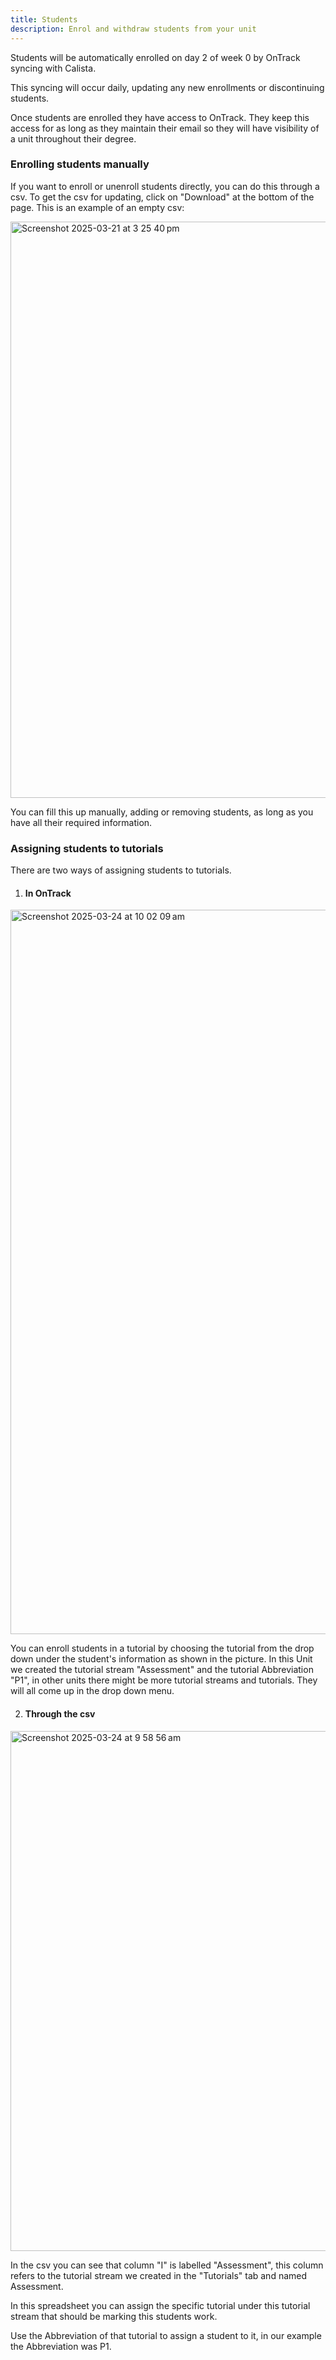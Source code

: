 ```yaml
---
title: Students
description: Enrol and withdraw students from your unit
---
```


Students will be automatically enrolled on day 2 of week 0 by OnTrack syncing with Calista.

This syncing will occur daily, updating any new enrollments or discontinuing students.

Once students are enrolled they have access to OnTrack. They keep this access for as long as they maintain their email so they will have visibility of a unit throughout their degree.

### Enrolling students manually 

If you want to enroll or unenroll students directly, you can do this through a csv. To get the csv for updating, click on "Download" at the bottom of the page. This is an example of an empty csv:

<img width="922" alt="Screenshot 2025-03-21 at 3 25 40 pm" src="https://github.com/user-attachments/assets/7dd3a364-210b-47c0-9935-8e43ff66aa58" />


You can fill this up manually, adding or removing students, as long as you have all their required information.

### Assigning students to tutorials

There are two ways of assigning students to tutorials.

1. #### In OnTrack

<img width="1159" alt="Screenshot 2025-03-24 at 10 02 09 am" src="https://github.com/user-attachments/assets/25866174-81ac-4007-a066-2ea707fffce0" />

You can enroll students in a tutorial by choosing the tutorial from the drop down under the student's information as shown in the picture. In this Unit we created the tutorial stream "Assessment" and the tutorial Abbreviation "P1", in other units there might be more tutorial streams and tutorials. They will all come up in the drop down menu.

2. #### Through the csv

<img width="832" alt="Screenshot 2025-03-24 at 9 58 56 am" src="https://github.com/user-attachments/assets/08b5e3f8-d18b-4f1d-a5ae-42337bd26792" />


In the csv you can see that column "I" is labelled "Assessment", this column refers to the tutorial stream we created in the "Tutorials" tab and named Assessment.

In this spreadsheet you can assign the specific tutorial under this tutorial stream that should be marking this students work.

Use the Abbreviation of that tutorial to assign a student to it, in our example the Abbreviation was P1.
